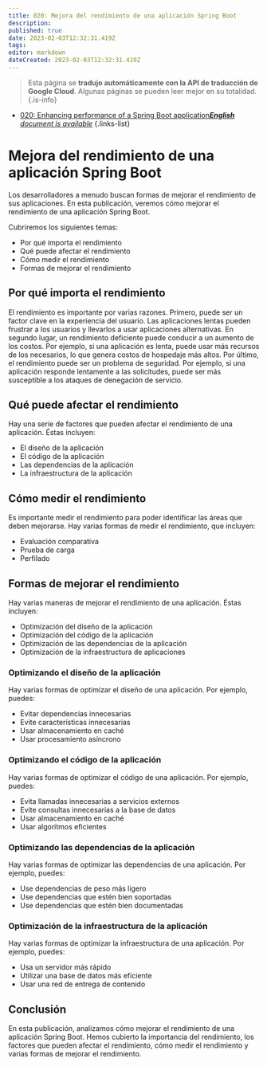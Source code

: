 ```yaml
---
title: 020: Mejora del rendimiento de una aplicación Spring Boot
description: 
published: true
date: 2023-02-03T12:32:31.419Z
tags: 
editor: markdown
dateCreated: 2023-02-03T12:32:31.419Z
---
```


> Esta página se **tradujo automáticamente con la API de traducción de Google Cloud**.
Algunas páginas se pueden leer mejor en su totalidad.{.is-info}



- [020: Enhancing performance of a Spring Boot application***English** document is available*](/en/Knowledge-base/Spring-Boot/Learning/020-enhancing-performance-of-a-spring-boot-application)
{.links-list}


# Mejora del rendimiento de una aplicación Spring Boot

Los desarrolladores a menudo buscan formas de mejorar el rendimiento de sus aplicaciones. En esta publicación, veremos cómo mejorar el rendimiento de una aplicación Spring Boot.

Cubriremos los siguientes temas:

* Por qué importa el rendimiento
* Qué puede afectar el rendimiento
* Cómo medir el rendimiento
* Formas de mejorar el rendimiento

## Por qué importa el rendimiento

El rendimiento es importante por varias razones. Primero, puede ser un factor clave en la experiencia del usuario. Las aplicaciones lentas pueden frustrar a los usuarios y llevarlos a usar aplicaciones alternativas. En segundo lugar, un rendimiento deficiente puede conducir a un aumento de los costos. Por ejemplo, si una aplicación es lenta, puede usar más recursos de los necesarios, lo que genera costos de hospedaje más altos. Por último, el rendimiento puede ser un problema de seguridad. Por ejemplo, si una aplicación responde lentamente a las solicitudes, puede ser más susceptible a los ataques de denegación de servicio.

## Qué puede afectar el rendimiento

Hay una serie de factores que pueden afectar el rendimiento de una aplicación. Éstas incluyen:

* El diseño de la aplicación
* El código de la aplicación
* Las dependencias de la aplicación
* La infraestructura de la aplicación

## Cómo medir el rendimiento

Es importante medir el rendimiento para poder identificar las áreas que deben mejorarse. Hay varias formas de medir el rendimiento, que incluyen:

* Evaluación comparativa
* Prueba de carga
* Perfilado

## Formas de mejorar el rendimiento

Hay varias maneras de mejorar el rendimiento de una aplicación. Éstas incluyen:

* Optimización del diseño de la aplicación
* Optimización del código de la aplicación
* Optimización de las dependencias de la aplicación
* Optimización de la infraestructura de aplicaciones

### Optimizando el diseño de la aplicación

Hay varias formas de optimizar el diseño de una aplicación. Por ejemplo, puedes:

* Evitar dependencias innecesarias
* Evite características innecesarias
* Usar almacenamiento en caché
* Usar procesamiento asíncrono

### Optimizando el código de la aplicación

Hay varias formas de optimizar el código de una aplicación. Por ejemplo, puedes:

* Evita llamadas innecesarias a servicios externos
* Evite consultas innecesarias a la base de datos
* Usar almacenamiento en caché
* Usar algoritmos eficientes

### Optimizando las dependencias de la aplicación

Hay varias formas de optimizar las dependencias de una aplicación. Por ejemplo, puedes:

* Use dependencias de peso más ligero
* Use dependencias que estén bien soportadas
* Use dependencias que estén bien documentadas

### Optimización de la infraestructura de la aplicación

Hay varias formas de optimizar la infraestructura de una aplicación. Por ejemplo, puedes:

* Usa un servidor más rápido
* Utilizar una base de datos más eficiente
* Usar una red de entrega de contenido

## Conclusión

En esta publicación, analizamos cómo mejorar el rendimiento de una aplicación Spring Boot. Hemos cubierto la importancia del rendimiento, los factores que pueden afectar el rendimiento, cómo medir el rendimiento y varias formas de mejorar el rendimiento.